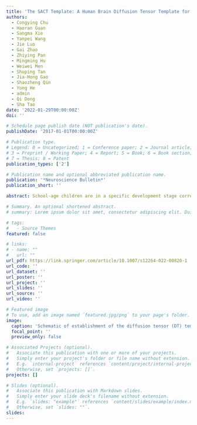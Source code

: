 ```yaml
---
title: 'The SACT Template: A Human Brain Diffusion Tensor Template for School-age Children'
authors:
  - Congying Chu
  - Haoran Guan
  - Sangma Xie
  - Yanpei Wang
  - Jie Luo
  - Gai Zhao
  - Zhiying Pan
  - Mingming Hu
  - Weiwei Men
  - Shuping Tan
  - Jia-Hong Gao
  - Shaozheng Qin
  - Yong He
  - admin
  - Qi Dong
  - Sha Tao
date: '2022-01-29T00:00:00Z'
doi: ''

# Schedule page publish date (NOT publication's date).
publishDate: '2017-01-01T00:00:00Z'

# Publication type.
# Legend: 0 = Uncategorized; 1 = Conference paper; 2 = Journal article;
# 3 = Preprint / Working Paper; 4 = Report; 5 = Book; 6 = Book section;
# 7 = Thesis; 8 = Patent
publication_types: ['2']

# Publication name and optional abbreviated publication name.
publication: '*Neuroscience Bulletin*'
publication_short: ''

abstract: School-age children are in a specific development stage corresponding to juvenility, when the white matter of the brain experiences ongoing maturation. Diffusion-weighted magnetic resonance imaging (DWI), especially diffusion tensor imaging (DTI), is extensively used to characterize the maturation by assessing white matter properties in vivo. In the analysis of DWI data, spatial normalization is crucial for conducting inter-subject analyses or linking the individual space with the reference space. Using tensor-based registration with an appropriate diffusion tensor template presents high accuracy regarding spatial normalization. However, there is a lack of a standardized diffusion tensor template dedicated to school-age children with ongoing brain development. Here, we established the school-age children diffusion tensor (SACT) template by optimizing tensor reorientation on high-quality DTI data from a large sample of cognitively normal participants aged 6–12 years. With an age-balanced design, the SACT template represented the entire age range well by showing high similarity to the age-specific templates. Compared with the tensor template of adults, the SACT template revealed significantly higher spatial normalization accuracy and inter-subject coherence upon evaluation of subjects in two different datasets of school-age children. A practical application regarding the age associations with the normalized DTI-derived data was conducted to further compare the SACT template and the adult template. Although similar spatial patterns were found, the SACT template showed significant effects on the distributions of the statistical results, which may be related to the performance of spatial normalization. Looking forward, the SACT template could contribute to future studies of white matter development in both healthy and clinical populations. The SACT template is publicly available now.

# Summary. An optional shortened abstract.
# summary: Lorem ipsum dolor sit amet, consectetur adipiscing elit. Duis posuere tellus ac convallis placerat. Proin tincidunt magna sed ex sollicitudin condimentum.

# tags:
#   - Source Themes
featured: false

# links:
# - name: ""
#   url: ""
url_pdf: https://link.springer.com/article/10.1007/s12264-022-00820-1
url_code: ''
url_dataset: ''
url_poster: ''
url_project: ''
url_slides: ''
url_source: ''
url_video: ''

# Featured image
# To use, add an image named `featured.jpg/png` to your page's folder.
image:
  caption: 'Schematic of establishment of the diffusion tensor (DT) template'
  focal_point: ''
  preview_only: false

# Associated Projects (optional).
#   Associate this publication with one or more of your projects.
#   Simply enter your project's folder or file name without extension.
#   E.g. `internal-project` references `content/project/internal-project/index.md`.
#   Otherwise, set `projects: []`.
projects: []

# Slides (optional).
#   Associate this publication with Markdown slides.
#   Simply enter your slide deck's filename without extension.
#   E.g. `slides: "example"` references `content/slides/example/index.md`.
#   Otherwise, set `slides: ""`.
slides:
---
```

